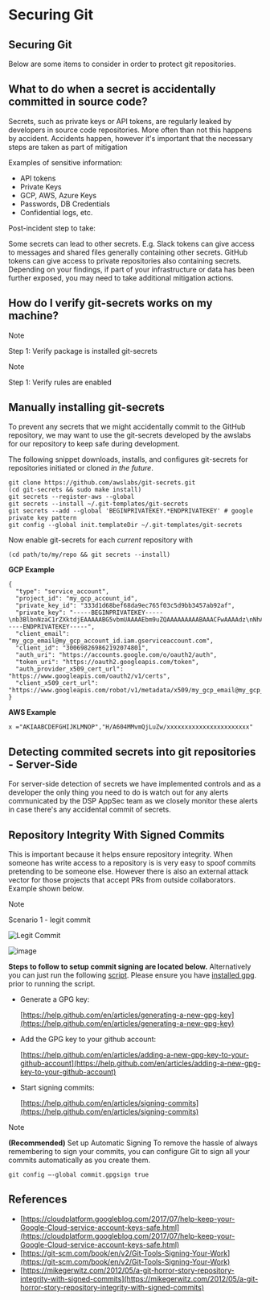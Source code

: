 # Securing Git

## Securing Git

Below are some items to consider in order to protect git repositories.

## What to do when a secret is accidentally committed in source code?

Secrets, such as private keys or API tokens, are regularly leaked by developers in source code repositories. More often than not this happens by accident. Accidents happen, however it's important that the necessary steps are taken as part of mitigation

Examples of sensitive information:

* API tokens
* Private Keys
* GCP, AWS, Azure Keys
* Passwords, DB Credentials
* Confidential logs, etc.

Post-incident step to take:



Some secrets can lead to other secrets. E.g. Slack tokens can give access to messages and shared files generally containing other secrets. GitHub tokens can give access to private repositories also containing secrets. Depending on your findings, if part of your infrastructure or data has been further exposed, you may need to take additional mitigation actions.

## How do I verify git-secrets works on my machine?

Note

Step 1: Verify package is installed git-secrets

Note

Step 1: Verify rules are enabled

## Manually installing git-secrets

To prevent any secrets that we might accidentally commit to the GitHub repository, we may want to use the git-secrets developed by the awslabs for our repository to keep safe during development.

The following snippet downloads, installs, and configures git-secrets for repositories initiated or cloned _in the future_.

```text
git clone https://github.com/awslabs/git-secrets.git
(cd git-secrets && sudo make install)
git secrets --register-aws --global
git secrets --install ~/.git-templates/git-secrets
git secrets --add --global 'BEGINPRIVATEKEY.*ENDPRIVATEKEY' # google private key pattern
git config --global init.templateDir ~/.git-templates/git-secrets
```

Now enable git-secrets for each _current_ repository with

```text
(cd path/to/my/repo && git secrets --install)
```

**GCP Example**

```text
{
  "type": "service_account",
  "project_id": "my_gcp_account_id",
  "private_key_id": "333d1d68bef68da9ec765f03c5d9bb3457ab92af",
  "private_key": "-----BEGINPRIVATEKEY-----\nb3BlbnNzaC1rZXktdjEAAAAABG5vbmUAAAAEbm9uZQAAAAAAAAABAAACFwAAAAdz\nNhAAAAAwEAAQAAAgEAtKqj5MX24mM+TaqUdK2h8tMDzOal/ScR9x4P7fHo77urCM\nhMAi07122VBmD9JB5BOX3Wo6xhaB3t9aKnTSShP736NXS8n7bQpq8deyn7UwCuwl\nOVBYSyb6NpwdsIVJ7/nPFz9jKPpPepMd5StJmr8V5rJTP9xFLFewcudyDNk32gv6\njWalhBVloppiKAExq+utChjkR3w4UvAlzmWOlhH/Gyqk1Dc4aKwm9yZAF+kJPtzQ\nCQyJogDbiGtmFwZVp/Bo+FM8qV3hEk7VKqXL91zhQaZ1YldNY31IoGdolj7tUg1I\nOMWGaZYzdiUGYHX6+ZyN//ndoCMNM2SBfHSp1pFi01H7SmyXsiDLSOQFjp9TBDeP\nMwPqUNKJ9+zevXLE2Qk4LxGW/M/Nbiu/OocdkPY8me7DzkgCiUYeoNNon7533THY\nGeH7XgZ70mJUTeakAEeEUa/0Jicp1lW7FFUutRYCRnzXFo2zpm3G2f3RXCwozeuw\n753YbRbU5F+PK7ZVDlXH2sUr4A1yIXCdnf6ubcsvp9h+slUv+Uae/sPrir1RI2Js\nBzcsoZ5FHp6FrmqyueRUbh/0nwLCOe+eZP4aJ9mNDG8nAtTDH2MhO8BrUWtwD9pJ\ncAAAdwShe7oEoXu6AAAAAHc3NoLXJzYQAAAgEAtKqj5MX24mM+TaqUdK2h8tMDzO\n9x4P7fHo77urCMBDh3uPhMAi07122VBmD9JB5BOX3Wo6xhaB3t9aKnTSShP736NX\npq8deyn7UwCuwl+4w5GNOVBYSyb6NpwdsIVJ7/nPFz9jKPpPepMd5StJmr8V5rJT\newcudyDNk32gv6/T7gaajWalhBVloppiKAExq+utChjkR3w4UvAlzmWOlhH/Gyqk\nwm9yZAF+kJPtzQjxVGFlCQyJogDbiGtmFwZVp/Bo+FM8qV3hEk7VKqXL91zhQaZ1\n3G2f3RXCwozeuwNaYh5c753YbRbU5F+PK7ZVDlXH2sUr4A1yIXCdnf6ubcsvp9h+\nae/sPrir1RI2Jsci97e0BzcsoZ5FHp6FrmqyueRUbh/0nwLCOe+eZP4aJ9mNDG8n\nMhO8BrUWtwD9pJDWmGZxcAAAADAQABAAACABXyOJB8v73GYnYax4fY47hUi7yjM/\ncabs4OfmOyOH/2wAxXFRyalA9aP2UT+QwfJLswHxeow/ha0mIpTPtg/Ll6gV9m+9\nJAGnGuF9Tr1L1WzkTGxu5xrR9EkX879SoaWmCdMAHzKGHYt9PX9uH7XNioKInPY/\nDVfpQy+sbg9681qRsMqGcoq18q+q40uKwZbpvQ5h8bEBVPI2O9Fzort2GjAZoQYq\nu5CMYex8G8HxWSdv4U8VF873HbPXoAIiAduxp36q1c6ZGdMYgmp402sL/Ez2RIIa\ndsGFdP85IpDNxe0EbtZqoCZJWZzHJjWXJfVabNrwrBmLpzc10VaiI4JBVj8zwOp7\nptZrhhAjLTt5kkWs00gHLLxOsC6Ni3Ni4BuvPFE8rs0svt1BONEmV1zeFHJWNKxE\nljZWFjY291bnQuY29tAQIDBAU=\n-----ENDPRIVATEKEY-----",
  "client_email": "my_gcp_email@my_gcp_account_id.iam.gserviceaccount.com",
  "client_id": "300698269862192074801",
  "auth_uri": "https://accounts.google.com/o/oauth2/auth",
  "token_uri": "https://oauth2.googleapis.com/token",
  "auth_provider_x509_cert_url": "https://www.googleapis.com/oauth2/v1/certs",
  "client_x509_cert_url": "https://www.googleapis.com/robot/v1/metadata/x509/my_gcp_email@my_gcp_account_id.iam.gserviceaccount.com"
}
```

**AWS Example**

```text
x ="AKIAABCDEFGHIJKLMNOP","H/A604MMvmQjLuZw/xxxxxxxxxxxxxxxxxxxxxxx"
```

## Detecting commited secrets into git repositories - Server-Side

For server-side detection of secrets we have implemented controls and as a developer the only thing you need to do is watch out for any alerts communicated by the DSP AppSec team as we closely monitor these alerts in case there's any accidental commit of secrets.

## Repository Integrity With Signed Commits

This is important because it helps ensure repository integrity. When someone has write access to a repository is is very easy to spoof commits pretending to be someone else. However there is also an external attack vector for those projects that accept PRs from outside collaborators. Example shown below.

Note

Scenario 1 - legit commit

![Legit Commit](https://raw.githubusercontent.com/broadinstitute/security-kb-gitbook/master/security-kb-gitbook/security_platform_categories/securing_git/attachments/fake-commit.png)



![image](https://github.com/broadinstitute/security-kb-gitbook/tree/bdbe6dab2fb03380fdc5efde06e5aafde8ff108e/attachments/legit-commit.png)



**Steps to follow to setup commit signing are located below.** Alternatively you can just run the following [script](https://github.com/broadinstitute/dsp-security-knowledgebase/blob/master/source/scripts/gitsign.sh). Please ensure you have [installed gpg](https://gpgtools.org/). prior to running the script.

* Generate a GPG key:

  [https://help.github.com/en/articles/generating-a-new-gpg-key](https://help.github.com/en/articles/generating-a-new-gpg-key)

* Add the GPG key to your github account:

  [https://help.github.com/en/articles/adding-a-new-gpg-key-to-your-github-account](https://help.github.com/en/articles/adding-a-new-gpg-key-to-your-github-account)

* Start signing commits:

  [https://help.github.com/en/articles/signing-commits](https://help.github.com/en/articles/signing-commits)

Note

**\(Recommended\)** Set up Automatic Signing To remove the hassle of always remembering to sign your commits, you can configure Git to sign all your commits automatically as you create them.

```text
git config –-global commit.gpgsign true
```

## References

* [https://cloudplatform.googleblog.com/2017/07/help-keep-your-Google-Cloud-service-account-keys-safe.html](https://cloudplatform.googleblog.com/2017/07/help-keep-your-Google-Cloud-service-account-keys-safe.html)
* [https://git-scm.com/book/en/v2/Git-Tools-Signing-Your-Work](https://git-scm.com/book/en/v2/Git-Tools-Signing-Your-Work)
* [https://mikegerwitz.com/2012/05/a-git-horror-story-repository-integrity-with-signed-commits](https://mikegerwitz.com/2012/05/a-git-horror-story-repository-integrity-with-signed-commits)

